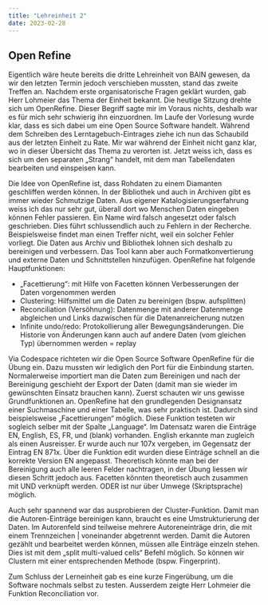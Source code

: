 ```yaml
---
title: "Lehreinheit 2"
date: 2023-02-28
---
```


## Open Refine
Eigentlich wäre heute bereits die dritte Lehreinheit von BAIN gewesen, da wir den letzten Termin jedoch verschieben mussten, stand das zweite Treffen an. Nachdem erste organisatorische Fragen geklärt wurden, gab Herr Lohmeier das Thema der Einheit bekannt. Die heutige Sitzung drehte sich um OpenRefine. Dieser Begriff sagte mir im Voraus nichts, deshalb war es für mich sehr schwierig ihn einzuordnen. Im Laufe der Vorlesung wurde klar, dass es sich dabei um eine Open Source Software handelt. Während dem Schreiben des Lerntagebuch-Eintrages ziehe ich nun das Schaubild aus der letzten Einheit zu Rate. Mir war während der Einheit nicht ganz klar, wo in dieser Übersicht das Thema zu verorten ist. Jetzt weiss ich, dass es sich um den separaten „Strang“ handelt, mit dem man Tabellendaten bearbeiten und einspeisen kann. 

Die Idee von OpenRefine ist, dass Rohdaten zu einem Diamanten geschliffen werden können. In der Bibliothek und auch in Archiven gibt es immer wieder Schmutzige Daten. Aus eigener Katalogisierungserfahrung weiss ich das nur sehr gut, überall dort wo Menschen Daten eingeben können Fehler passieren. Ein Name wird falsch angesetzt oder falsch geschrieben. Dies führt schlussendlich auch zu Fehlern in der Recherche. Beispielsweise findet man einen Treffer nicht, weil ein solcher Fehler vorliegt. Die Daten aus Archiv und Bibliothek lohnen sich deshalb zu bereinigen und verbessern. Das Tool kann aber auch Formatkonvertierung und externe Daten und Schnittstellen hinzufügen. OpenRefine hat folgende Hauptfunktionen: 
* „Facettierung“: mit Hilfe von Facetten können Verbesserungen der Daten vorgenommen werden
* Clustering: Hilfsmittel um die Daten zu bereinigen (bspw. aufsplitten)
* Reconciliation (Versöhnung): Datenmenge mit anderer Datenmenge abgleichen und Links dazwischen für die Datenanreicherung nutzen
* Infinite undo/redo: Protokollierung aller Bewegungsänderungen. Die Historie von Änderungen kann auch auf andere Daten (vom gleichen Typ) übernommen werden = replay

Via Codespace richteten wir die Open Source Software OpenRefine für die Übung ein. Dazu mussten wir lediglich den Port für die Einbindung starten. Normalerweise importiert man die Daten zum Bereinigen und nach der Bereinigung geschieht der Export der Daten (damit man sie wieder im gewünschten Einsatz brauchen kann). Zuerst schauten wir uns gewisse Grundfunktionen an. OpenRefine hat den grundlegenden Designansatz einer Suchmaschine und einer Tabelle, was sehr praktisch ist. Dadurch sind beispielsweise „Facettierungen“ möglich. Diese Funktion testeten wir sogleich selber mit der Spalte „Language“. Im Datensatz waren die Einträge EN, English, ES, FR, und (blank) vorhanden. English erkannte man zugleich als einen Ausreisser. Er wurde auch nur 107x vergeben, im Gegensatz der Eintrag EN 871x. Über die Funktion edit wurden diese Einträge schnell an die korrekte Version EN angepasst. Theoretisch könnte man bei der Bereinigung auch alle leeren Felder nachtragen, in der Übung liessen wir diesen Schritt jedoch aus. Facetten könnten theoretisch auch zusammen mit UND verknüpft werden. ODER ist nur über Umwege (Skriptsprache) möglich. 

Auch sehr spannend war das ausprobieren der Cluster-Funktion. Damit man die Autoren-Einträge bereinigen kann, braucht es eine Umstrukturierung der Daten. Im Autorenfeld sind teilweise mehrere Autoreneinträge drin, die mit einem Trennzeichen | voneinander abgetrennt werden. Damit die Autoren gezählt und bearbeitet werden können, müssen alle Einträge einzeln stehen. Dies ist mit dem „split multi-valued cells“ Befehl möglich. So können wir Clustern mit einer entsprechenden Methode (bspw. Fingerprint). 

Zum Schluss der Lerneinheit gab es eine kurze Fingerübung, um die Software nochmals selbst zu testen. Ausserdem zeigte Herr Lohmeier die Funktion Reconciliation vor. 
